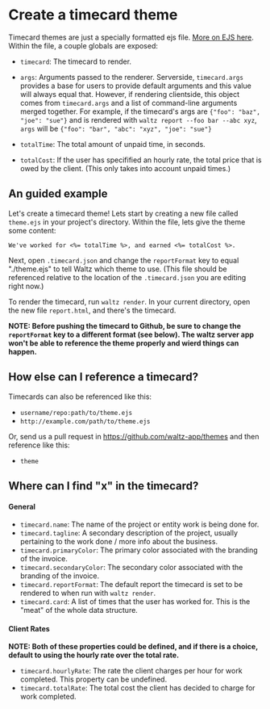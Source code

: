Create a timecard theme
===

Timecard themes are just a specially formatted ejs file. [More on EJS here](http://ejs.co/). Within the file, a
couple globals are exposed:

- `timecard`: The timecard to render.
- `args`: Arguments passed to the renderer.
  Serverside, `timecard.args` provides a base for users to provide default arguments and this value will always equal that.
  However, if rendering clientside, this object comes from `timecard.args` and a list of command-line arguments merged together.
  For example, if the timecard's args are `{"foo": "baz", "joe": "sue"}` and is
  rendered with `waltz report --foo bar --abc xyz`, `args` will be
  `{"foo": "bar", "abc": "xyz", "joe": "sue"}`

- `totalTime`: The total amount of unpaid time, in seconds.
- `totalCost`: If the user has specifified an hourly rate, the total price that is
owed by the client. (This only takes into account unpaid times.)

An guided example
---

Let's create a timecard theme! Lets start by creating a new file called
`theme.ejs` in your project's directory. Within the file, lets give the theme
some content:
```ejs
We've worked for <%= totalTime %>, and earned <%= totalCost %>.
```

Next, open `.timecard.json` and change the `reportFormat` key to equal
"./theme.ejs" to tell Waltz which theme to use.  (This file should be referenced relative to the location of the `.timecard.json` you are editing right now.)

To render the timecard, run `waltz render`. In your current directory, open the
new file `report.html`, and there's the timecard.

**NOTE: Before pushing the timecard to Github, be sure to change the
`reportFormat` key to a different format (see below). The waltz server app won't
be able to reference the theme properly and wierd things can happen.**

How else can I reference a timecard?
---

Timecards can also be referenced like this:
- `username/repo:path/to/theme.ejs`
- `http://example.com/path/to/theme.ejs`

Or, send us a pull request in <https://github.com/waltz-app/themes> and then
reference like this:
- `theme`

Where can I find "x" in the timecard?
---

#### General
- `timecard.name`: The name of the project or entity work is being done for.
- `timecard.tagline`: A secondary description of the project, usually pertaining
  to the work done / more info about the business.
- `timecard.primaryColor`: The primary color associated with the branding of the invoice.
- `timecard.secondaryColor`: The secondary color associated with the branding of the invoice.
- `timecard.reportFormat`: The default report the timecard is set to be rendered
  to when run with `waltz render`.
- `timecard.card`: A list of times that the user has worked for. This is the
  "meat" of the whole data structure.

#### Client Rates
**NOTE: Both of these properties could be defined, and if there is a choice,
default to using the hourly rate over the total rate.**
- `timecard.hourlyRate`: The rate the client charges per hour for work completed. This property can be undefined.
- `timecard.totalRate`: The total cost the client has decided to charge for work completed.
